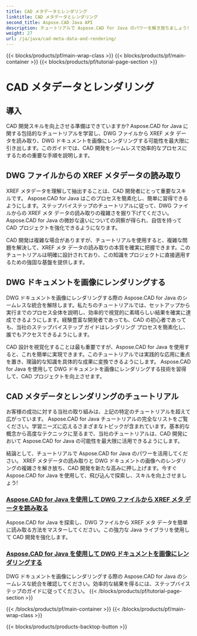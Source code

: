 ```yaml
---
title: CAD メタデータとレンダリング
linktitle: CAD メタデータとレンダリング
second_title: Aspose.CAD Java API
description: チュートリアルで Aspose.CAD for Java のパワーを解き放ちましょう! XREF メタデータを簡単に読み取り、DWG ドキュメントを画像にレンダリングして、CAD 開発を強化する方法を学びます。
weight: 27
url: /ja/java/cad-meta-data-and-rendering/
---
```


{{< blocks/products/pf/main-wrap-class >}}
{{< blocks/products/pf/main-container >}}
{{< blocks/products/pf/tutorial-page-section >}}

# CAD メタデータとレンダリング



## 導入

CAD 開発スキルを向上させる準備はできていますか? Aspose.CAD for Java に関する包括的なチュートリアルを学習し、DWG ファイルから XREF メタ データを読み取り、DWG ドキュメントを画像にレンダリングする可能性を最大限に引き出します。このガイドでは、CAD 開発をシームレスで効率的なプロセスにするための重要な手順を説明します。

## DWG ファイルからの XREF メタデータの読み取り

XREF メタデータを理解して抽出することは、CAD 開発者にとって重要なスキルです。 Aspose.CAD for Java はこのプロセスを簡素化し、簡単に習得できるようにします。ステップバイステップのチュートリアルに従って、DWG ファイルからの XREF メタ データの読み取りの複雑さを掘り下げてください。 Aspose.CAD for Java の微妙な違いについての洞察が得られ、自信を持って CAD プロジェクトを強化できるようになります。

CAD 開発は複雑な場合がありますが、チュートリアルを使用すると、複雑な問題を解決して、XREF メタ データの読み取りの本質を確実に把握できます。このチュートリアルは明確に設計されており、この知識をプロジェクトに直接適用するための強固な基盤を提供します。

## DWG ドキュメントを画像にレンダリングする

DWG ドキュメントを画像にレンダリングする際の Aspose.CAD for Java のシームレスな統合を解除します。私たちのチュートリアルでは、セットアップから実行までのプロセス全体を説明し、効率的で視覚的に素晴らしい結果を確実に達成できるようにします。経験豊富な開発者であっても、CAD の初心者であっても、当社のステップバイステップ ガイドはレンダリング プロセスを簡素化し、誰でもアクセスできるようにします。

CAD 設計を視覚化することは最も重要ですが、Aspose.CAD for Java を使用すると、これを簡単に実現できます。このチュートリアルでは実践的な応用に重点を置き、理論的な知識を具体的な成果に変換できるようにします。 Aspose.CAD for Java を使用して DWG ドキュメントを画像にレンダリングする技術を習得して、CAD プロジェクトを向上させます。

## CAD メタデータとレンダリングのチュートリアル
お客様の成功に対する当社の取り組みは、上記の特定のチュートリアルを超えて広がっています。 Aspose.CAD for Java チュートリアルの完全なリストをご覧ください。学習ニーズに応えるさまざまなトピックが含まれています。基本的な概念から高度なテクニックに至るまで、当社のチュートリアルは、CAD 開発において Aspose.CAD for Java の可能性を最大限に活用できるようにします。

結論として、チュートリアルで Aspose.CAD for Java のパワーを活用してください。 XREF メタデータの読み取りと DWG ドキュメントの画像へのレンダリングの複雑さを解き放ち、CAD 開発を新たな高みに押し上げます。今すぐ Aspose.CAD for Java を使用して、飛び込んで探索し、スキルを向上させましょう!
### [Aspose.CAD for Java を使用して DWG ファイルから XREF メタ データを読み取る](./read-xref-meta-data/)
Aspose.CAD for Java を探索し、DWG ファイルから XREF メタ データを簡単に読み取る方法をマスターしてください。この強力な Java ライブラリを使用して CAD 開発を強化します。
### [Aspose.CAD for Java を使用して DWG ドキュメントを画像にレンダリングする](./render-dwg-to-image/)
DWG ドキュメントを画像にレンダリングする際の Aspose.CAD for Java のシームレスな統合を確認してください。効率的な結果を得るには、ステップバイステップのガイドに従ってください。
{{< /blocks/products/pf/tutorial-page-section >}}

{{< /blocks/products/pf/main-container >}}
{{< /blocks/products/pf/main-wrap-class >}}

{{< blocks/products/products-backtop-button >}}
